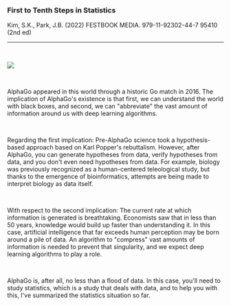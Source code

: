 ### **First to Tenth Steps in Statistics** 

Kim, S.K., Park, J.B. (2022) FESTBOOK MEDIA. 979-11-92302-44-7 95410 (2nd ed)

---

<br>


[![](https://github.com/JB243/jb243.github.io/blob/master/_posts/1.png?raw=true)](http://www.yes24.com/Product/Goods/108232912)

<br>


AlphaGo appeared in this world through a historic Go match in 2016. The implication of AlphaGo's existence is that first, we can understand the world with black boxes, and second, we can "abbreviate" the vast amount of information around us with deep learning algorithms.

<br>

Regarding the first implication:
Pre-AlphaGo science took a hypothesis-based approach based on Karl Popper's rebuttalism. However, after AlphaGo, you can generate hypotheses from data, verify hypotheses from data, and you don't even need hypotheses from data. For example, biology was previously recognized as a human-centered teleological study, but thanks to the emergence of bioinformatics, attempts are being made to interpret biology as data itself.
 
 <br>

 
With respect to the second implication:
The current rate at which information is generated is breathtaking. Economists saw that in less than 50 years, knowledge would build up faster than understanding it. In this case, artificial intelligence that far exceeds human perception may be born around a pile of data. An algorithm to "compress" vast amounts of information is needed to prevent that singularity, and we expect deep learning algorithms to play a role.
 
 <br>
 
AlphaGo is, after all, no less than a flood of data. In this case, you'll need to study statistics, which is a study that deals with data, and to help you with this, I've summarized the statistics situation so far.
